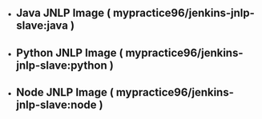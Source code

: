 * ## Java JNLP Image ( mypractice96/jenkins-jnlp-slave:java )

* ## Python JNLP Image ( mypractice96/jenkins-jnlp-slave:python )

* ## Node JNLP Image ( mypractice96/jenkins-jnlp-slave:node )

